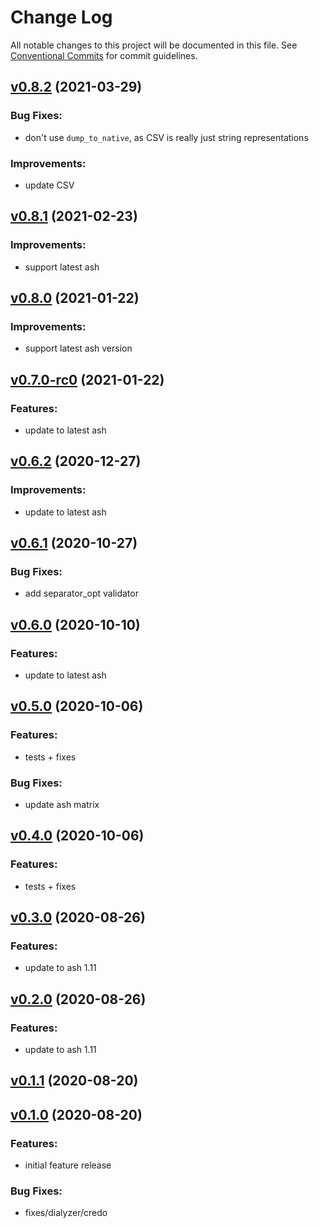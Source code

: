 # Change Log

All notable changes to this project will be documented in this file.
See [Conventional Commits](Https://conventionalcommits.org) for commit guidelines.

<!-- changelog -->

## [v0.8.2](https://github.com/ash-project/ash_csv/compare/v0.8.1...v0.8.2) (2021-03-29)




### Bug Fixes:

* don't use `dump_to_native`, as CSV is really just string representations

### Improvements:

* update CSV

## [v0.8.1](https://github.com/ash-project/ash_csv/compare/v0.8.0...v0.8.1) (2021-02-23)




### Improvements:

* support latest ash

## [v0.8.0](https://github.com/ash-project/ash_csv/compare/v0.7.0-rc0...v0.8.0) (2021-01-22)




### Improvements:

* support latest ash version

## [v0.7.0-rc0](https://github.com/ash-project/ash_csv/compare/v0.6.2...v0.7.0-rc0) (2021-01-22)




### Features:

* update to latest ash

## [v0.6.2](https://github.com/ash-project/ash_csv/compare/v0.6.1...v0.6.2) (2020-12-27)




### Improvements:

* update to latest ash

## [v0.6.1](https://github.com/ash-project/ash_csv/compare/v0.6.0...v0.6.1) (2020-10-27)




### Bug Fixes:

* add separator_opt validator

## [v0.6.0](https://github.com/ash-project/ash_csv/compare/v0.5.0...v0.6.0) (2020-10-10)




### Features:

* update to latest ash

## [v0.5.0](https://github.com/ash-project/ash_csv/compare/v0.4.0...v0.5.0) (2020-10-06)




### Features:

* tests + fixes

### Bug Fixes:

* update ash matrix

## [v0.4.0](https://github.com/ash-project/ash_csv/compare/v0.3.0...v0.4.0) (2020-10-06)




### Features:

* tests + fixes

## [v0.3.0](https://github.com/ash-project/ash_csv/compare/v0.2.0...v0.3.0) (2020-08-26)




### Features:

* update to ash 1.11

## [v0.2.0](https://github.com/ash-project/ash_csv/compare/v0.1.1...v0.2.0) (2020-08-26)




### Features:

* update to ash 1.11

## [v0.1.1](https://github.com/ash-project/ash_csv/compare/v0.1.0...v0.1.1) (2020-08-20)




## [v0.1.0](https://github.com/ash-project/ash_csv/compare/v0.1.0...v0.1.0) (2020-08-20)




### Features:

* initial feature release

### Bug Fixes:

* fixes/dialyzer/credo

